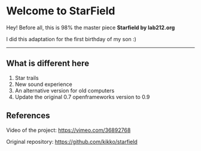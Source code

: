 Welcome to StarField
===================
Hey! Before all, this is 98% the master piece **Starfield by lab212.org**

I did this adaptation for the first birthday of my son :)

----------

What is different here
-------------
 1. Star trails
 2. New sound experience
 3. An alternative version for old computers
 4. Update the original 0.7 openframeworks version to 0.9

References
-------------
Video of the project: https://vimeo.com/36892768

Original repository: https://github.com/kikko/starfield